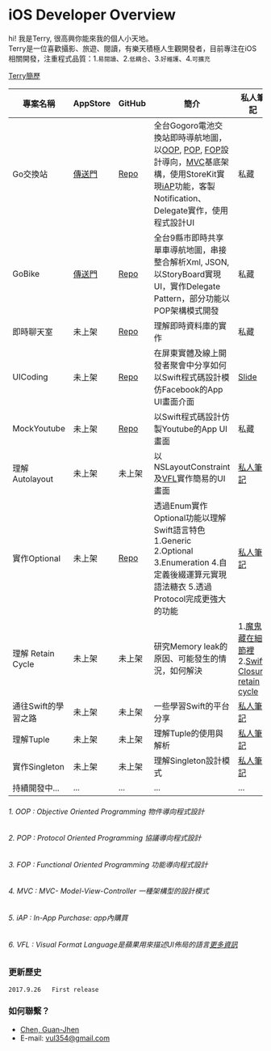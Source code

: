 
# iOS Developer Overview

hi! 我是Terry, 很高興你能來我的個人小天地。<br>
Terry是一位喜歡攝影、旅遊、閱讀，有樂天積極人生觀開發者，目前專注在iOS相關開發，注重程式品質：1.`易閱讀`、2.`低耦合`、3.`好維護`、4.`可擴充`<br>

[Terry簡歷](https://goo.gl/tmE5w5)

| 專案名稱| AppStore | GitHub | 簡介 | 私人筆記 |
| ------| ------- | ------ | ------ | ------ |
| Go交換站 | [傳送門](https://goo.gl/oT9ymK) | [Repo](https://goo.gl/t7BRz3) | 全台Gogoro電池交換站即時導航地圖，以[OOP](#OOP), [POP](#POP), [FOP](#FOP)設計導向，[MVC](#MVC)基底架構，使用StoreKit實現[iAP](#iAP)功能，客製 Notification、Delegate實作，使用程式設計UI | 私藏 |
| GoBike | [傳送門](https://goo.gl/cqPrsf)| [Repo](https://goo.gl/sDVT3t) | 全台9縣市即時共享單車導航地圖，串接整合解析Xml, JSON, 以StoryBoard實現UI，實作Delegate Pattern，部分功能以POP架構模式開發| 私藏 |
| 即時聊天室 | 未上架 | [Repo](https://goo.gl/QjQe8W) | 理解即時資料庫的實作 | 私藏 |
| UICoding | 未上架 | [Repo](https://goo.gl/nZqR2h) | 在屏東實體及線上開發者聚會中分享如何以Swift程式碼設計模仿Facebook的App UI畫面介面 | [Slide](https://goo.gl/1ZcGzc) |
| MockYoutube | 未上架 | [Repo](https://goo.gl/2dP8se) | 以Swift程式碼設計仿製Youtube的App UI畫面 | 私藏 |
| 理解 Autolayout | 未上架 | 未上架 | 以NSLayoutConstraint及[VFL](#VFL)實作簡易的UI畫面| [私人筆記](https://goo.gl/8KgPEs) |
| 實作Optional | 未上架 | [Repo](https://goo.gl/4w53mS) | 透過Enum實作Optional功能以理解Swift語言特色<br> 1.Generic 2.Optional 3.Enumeration 4.自定義後綴運算元實現語法糖衣 5.透過Protocol完成更強大的功能 <br/> | [私人筆記](https://goo.gl/SW95Ys) |
| 理解 Retain Cycle | 未上架 | 未上架 | 研究Memory leak的原因、可能發生的情況，如何解決 |  1.[魔鬼藏在細節裡](https://goo.gl/EFhV4k)   <br>2.[Swift Closure retain cycle](https://goo.gl/oYJBWJ)<br/> |
| 通往Swift的學習之路 | 未上架 | 未上架 | 一些學習Swift的平台分享 | [私人筆記](https://goo.gl/GwU5iH) |
| 理解Tuple | 未上架 | 未上架 | 理解Tuple的使用與解析 | [私人筆記](https://goo.gl/UPw2Ac) |
| 實作Singleton | 未上架 | 未上架 | 理解Singleton設計模式 | [私人筆記](https://goo.gl/EbQhQS) |
| 持續開發中... | ...| ... | ... | ... |



###### 1. OOP : Objective Oriented Programming 物件導向程式設計 
###### 2. POP : Protocol Oriented Programming 協議導向程式設計
###### 3. FOP : Functional Oriented Programming 功能導向程式設計
###### 4. MVC : MVC- Model-View-Controller 一種架構型的設計模式
###### 5. iAP : In-App Purchase: app內購買
###### 6. VFL : Visual Format Language是蘋果用來描述UI佈局的語言[更多資訊](https://goo.gl/UDCXNm)




### 更新歷史
	2017.9.26 	First release 


### 如何聯繫？

* [Chen, Guan-Jhen](https://goo.gl/USI7g5)
* E-mail: <vul354@gmail.com>

<!--### Acknowledgment
Thanks for Gogoro and OpenData platform
Thanks for -->


